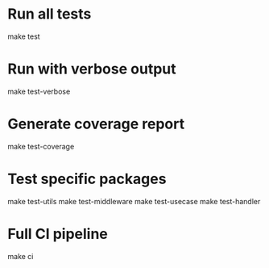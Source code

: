 # Run all tests

make test

# Run with verbose output

make test-verbose

# Generate coverage report

make test-coverage

# Test specific packages

make test-utils
make test-middleware
make test-usecase
make test-handler

# Full CI pipeline

make ci

